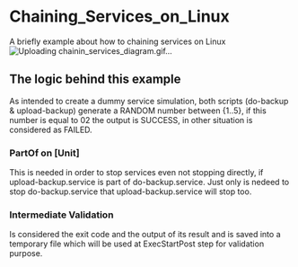 # Chaining_Services_on_Linux
A briefly example about how to chaining services on Linux
![Uploading chainin_services_diagram.gif…]()

## The logic behind this example
As intended to create a dummy service simulation, both scripts (do-backup & upload-backup)
generate a RANDOM number between {1..5}, if this number is equal to 02
the output is SUCCESS, in other situation is considered as FAILED.

### PartOf on [Unit]
This is needed in order to stop services even not stopping directly,
if upload-backup.service is part of do-backup.service. Just only
is nedeed to stop do-backup.service that upload-backup.service will
stop too.

### Intermediate Validation
Is considered the exit code and the output of its result and is saved
into a temporary file which will be used at ExecStartPost step for validation
purpose.
